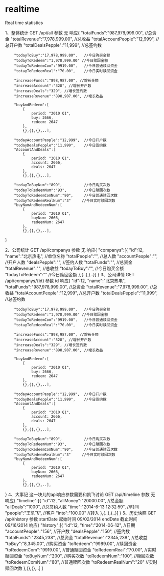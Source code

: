 realtime
========

Real time statistics

1、整体统计
   GET   /api/all
   参数   无
   响应{
        "totalFunds":"987,978,999.00", //总资金
        "totalRevenue":"7,978,999.00", //总收益
        "totalAccountPeople":"12,999",  //总开户数
        "totalDealsPepple":"11,999",    //总签约数

        "todayToBuy":"17,978,999.00",   //今日购买金额
        "todayToRedeem":"1,978,999.00" //今日赎回金额
        "todayToRedeemCom":"9919.00",   //今日普通赎回资金
        "totayToRedeemReal":"70.00",    //今日实时赎回资金

        "increaseFunds":"898,987.00", //增长金额
        "increaseAccount":"328", //增长开户数
        "increaseDeals":"329", //增长签约数
        "increaseRevenue":"898,987.00", //增长收益

        "buyAndRedeem":[
            {
                period: "2010 Q1",
                buy: 2666,
                redeem: 2647
            },
            {},{},{},..],

        "todayAccountPeople":"12,999",  //今日开户数
        "todayDealsPepple":"11,999",    //今日签约数
        "AccountAndDeals":[
            {
                period: "2010 Q1",
                account: 2666,
                deals: 2647
            },
            {},{},{},..],

        "todayToBuyNum":"899",          //今日购买次数
        "todayToRedeemNum":"93",        //今日赎回次数
        "todayToRedeemComNum":"90",     //今日普通赎回次数
        "todayToRedeemRealNum":"3"     //今日实时赎回次数
        "buyNumAndRedeemNum":[
            {
                period: "2010 Q1",
                buyNum: 2666,
                redeemNum: 2647
            },
            {},{},{},..],

   }

2、公司统计
   GET   /api/companys
   参数   无
   响应{
    "companys":[{
        "id":12,
        "name":"北京热电", //单位名称
        "totalPeople":"", //总人数
        "accountPeople":"", //开户人数
        "dealsPepple":"", //签约人数
        "totalFunds":"",  //总资金
        "totalRevenue":"", //总收益
        "todayToBuy":"",   //今日购买金额
        "todayToRedeem":"" //今日赎回金额
    },{..},{..}]
   }
3、公司详情
   GET  /api/companys/{id}
   参数  id
   响应{
        "id":12,
        "name":"北京热电",
        "totalFunds":"987,978,999.00", //总资金
        "totalRevenue":"7,978,999.00", //总收益
        "totalAccountPeople":"12,999",  //总开户数
        "totalDealsPepple":"11,999",    //总签约数

        "todayToBuy":"17,978,999.00",   //今日购买金额
        "todayToRedeem":"1,978,999.00" //今日赎回金额
        "todayToRedeemCom":"9919.00",   //今日普通赎回资金
        "totayToRedeemReal":"70.00",    //今日实时赎回资金

        "increaseFunds":"898,987.00", //增长金额
        "increaseAccount":"328", //增长开户数
        "increaseDeals":"329", //增长签约数
        "increaseRevenue":"898,987.00", //增长收益

        "buyAndRedeem":[
            {
                period: "2010 Q1",
                buy: 2666,
                redeem: 2647
            },
            {},{},{},..],

        "todayAccountPeople":"12,999",  //今日开户数
        "todayDealsPepple":"11,999",    //今日签约数
        "AccountAndDeals":[
            {
                period: "2010 Q1",
                account: 2666,
                deals: 2647
            },
            {},{},{},..],

        "todayToBuyNum":"899",          //今日购买次数
        "todayToRedeemNum":"93",        //今日赎回次数
        "todayToRedeemComNum":"90",     //今日普通赎回次数
        "todayToRedeemRealNum":"3"     //今日实时赎回次数
        "buyNumAndRedeemNum":[
            {
                period: "2010 Q1",
                buyNum: 2666,
                redeemNum: 2647
            },
            {},{},{},..],

   }
4、大事记  这一块儿的api响应参数需要和凯飞讨论
   GET   /api/timeline
   参数   无
   响应{
    "timeline":[{
        "id":12,
        "allMoney":"20000.00", //总金额
        "allDeals":"1000",  //总签约人数
        "time":"2014-6-13 12:32:59", //时间
        "people":"王凯飞", //客户
        "into":"100.00" //转入
    },{..},{..}]
   }
5、历史快照
   GET  /api/history
   参数  startDate 起始时间  09/02/2014
        endDate 截止时间    09/16/2014
   响应{
     "history":[{
        "id":12,
        "time":"2014-06-12",    //日期
        "accountPeople":"156",  //开户数
        "dealsPepple":"150",    //签约数
        "totalFunds":"2345,238", //总资金
        "totalRevenue":"2345,238", //总收益
        "toBuy":"8,345.00",        //购买资金
        "toRedeem":"9989.00",      //赎回资金
        "toRedeemCom":"9919.00",   //普通赎回资金
        "toRedeemReal":"70.00",    //实时赎回资金
        "toBuyNum":"200",          //购买次数
        "toRedeemNum":"100",       //赎回次数
        "toRedeemComNum":"80",     //普通赎回次数
        "toRedeemRealNum":"20"     //实时赎回次数
     },{},{},..]
   }


